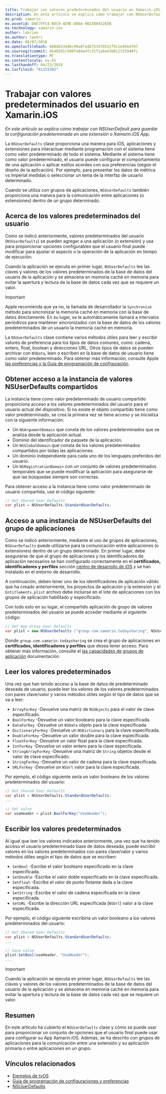 ```yaml
---
title: Trabajar con valores predeterminados del usuario en Xamarin.iOS
description: En este artículo se explica cómo trabajar con NSUserDefaults para guardar la configuración predeterminada en una aplicación Xamarin iOS o la extensión. Describe NSUserDefaults un alto nivel y se explica cómo leer y escribir valores.
ms.prod: xamarin
ms.assetid: DAE7FFC4-B8C9-4D9E-886A-9B2388452EEB
ms.technology: xamarin-ios
author: lobrien
ms.author: laobri
ms.date: 06/07/2016
ms.openlocfilehash: 688db534d6c99a8fadb7535f0532f9c1e9564707
ms.sourcegitcommit: 4b402d1c508fa84e4fc3171a6e43b811323948fc
ms.translationtype: MT
ms.contentlocale: es-ES
ms.lasthandoff: 04/23/2019
ms.locfileid: "61153392"
---
```

# <a name="working-with-user-defaults-in-xamarinios"></a>Trabajar con valores predeterminados del usuario en Xamarin.iOS

_En este artículo se explica cómo trabajar con NSUserDefault para guardar la configuración predeterminada en una extensión o Xamarin.iOS App._


La `NSUserDefaults` clase proporciona una manera para iOS, aplicaciones y extensiones para interactuar mediante programación con el sistema tiene como valor predeterminado de todo el sistema. Mediante el sistema tiene como valor predeterminado, el usuario puede configurar el comportamiento de una aplicación o aplicar estilos acordes con sus preferencias (según el diseño de la aplicación). Por ejemplo, para presentar los datos de métrica vs Imperial medidas o seleccionar un tema de la interfaz de usuario determinado.

Cuando se utiliza con grupos de aplicaciones, `NSUserDefaults` también proporciona una manera para la comunicación entre aplicaciones (o extensiones) dentro de un grupo determinado.

<a name="About-User-Defaults" />

## <a name="about-user-defaults"></a>Acerca de los valores predeterminados del usuario

Como se indicó anteriormente, valores predeterminados del usuario (`NSUserDefaults`) se pueden agregar a una aplicación (o extensión) y usa para proporcionar opciones configurables que el usuario final puede modificar para ajustar el aspecto o la operación de la aplicación en tiempo de ejecución.

Cuando la aplicación se ejecuta en primer lugar, `NSUserDefaults` lee las claves y valores de los valores predeterminados de la base de datos del usuario de la aplicación y se almacena en memoria caché en memoria para evitar la apertura y lectura de la base de datos cada vez que se requiere un valor. 

> [!IMPORTANT]
> Apple recomienda que ya no, la llamada de desarrollador la `Synchronize` método para sincronizar la memoria caché en memoria con la base de datos directamente. En su lugar, se le automáticamente llamará a intervalos periódicos para mantener sincronizados con la base de datos de los valores predeterminados de un usuario la memoria caché en memoria.

La `NSUserDefaults` clase contiene varios métodos útiles para leer y escribir valores de preferencia para los tipos de datos comunes, como: cadena, entero, float, boolean y direcciones URL. Otros tipos de datos se pueden archivar con `NSData`, leen o escriben en la base de datos de usuario tiene como valor predeterminado. Para obtener más información, consulte Apple [las preferencias y la Guía de programación de configuración](https://developer.apple.com/library/mac/documentation/Cocoa/Conceptual/UserDefaults/Introduction/Introduction.html#//apple_ref/doc/uid/10000059i).

<a name="Accessing-the-Shared-NSUserDefaults-Instance" />

## <a name="accessing-the-shared-nsuserdefaults-instance"></a>Obtener acceso a la instancia de valores NSUserDefaults compartidos 

La instancia tiene como valor predeterminado de usuario compartido proporciona acceso a los valores predeterminados del usuario para el usuario actual del dispositivo. Si no existe el objeto compartido tiene como valor predeterminado, se crea la primera vez se tiene acceso y se inicializa con la siguiente información:

- Un `NSArgumentDomain` que consta de los valores predeterminados que se analiza desde la aplicación actual.
- Dominio del identificador de paquete de la aplicación.
- Un `NSGlobalDomain` que consta de los valores predeterminados compartidos por todas las aplicaciones.
- Un dominio independiente para cada uno de los lenguajes preferidos del usuario.
- Un `NSRegistrationDomain` con un conjunto de valores predeterminados temporales que se puede modificar la aplicación para asegurarse de que las búsquedas siempre son correctas.

Para obtener acceso a la instancia tiene como valor predeterminado de usuario compartida, use el código siguiente:

```csharp
// Get Shared User Defaults
var plist = NSUserDefaults.StandardUserDefaults;
```

<a name="Accessing-an-App-Group-NSUserDefaults-Instance" />

## <a name="accessing-an-app-group-nsuserdefaults-instance"></a>Acceso a una instancia de NSUserDefaults del grupo de aplicaciones

Como se indicó anteriormente, mediante el uso de grupos de aplicaciones, `NSUserDefaults` puede utilizarse para la comunicación entre aplicaciones (o extensiones) dentro de un grupo determinado. En primer lugar, debe asegurarse de que el grupo de aplicaciones y los identificadores de aplicación necesarios se han configurado correctamente en el **certificados, identificadores y perfiles** sección [centro de desarrollo de iOS](https://developer.apple.com/devcenter/ios/) y se han instalado en el entorno de desarrollo.

A continuación, deben tener uno de los identificadores de aplicación válido que ha creado anteriormente, los proyectos de aplicación y la extensión y el `Entitlements.plist` archivo debe incluirse en el lote de aplicaciones con los grupos de aplicación habilitado y especificado.

Con todo esto en su lugar, el compartido aplicación de grupo de valores predeterminados del usuario se puede acceder mediante el siguiente código:

```csharp
// Get App Group User Defaults
var plist = new NSUserDefaults ("group.com.xamarin.todaysharing", NSUserDefaultsType.SuiteName);
```

Donde `group.com.xamarin.todaysharing` se crea el grupo de aplicaciones en **certificados, identificadores y perfiles** que desea tener acceso. Para obtener más información, consulte el [las capacidades de grupos de aplicación](~/ios/deploy-test/provisioning/capabilities/app-groups-capabilities.md) documentación.

<a name="Reading-Default-Values" />

## <a name="reading-default-values"></a>Leer los valores predeterminados

Una vez que han tenido acceso a la base de datos de predeterminado deseada de usuario, puede leer los valores de los valores predeterminados con pares clave/valor y varios métodos útiles según el tipo de datos que se va a leer:

- `ArrayForKey` -Devuelve una matriz de `NSObjects` para el valor de clave especificado.
- `BoolForKey` -Devuelve un valor booleano para la clave especificada.
- `DataForKey` -Devuelve un `NSData` objeto para la clave especificada.
- `DictionaryForKey` -Devuelve un `NSDictionary` para la clave especificada.
- `DoubleForKey` -Devuelve un valor double para la clave especificada.
- `FloatForKey` -Devuelve un valor float para la clave especificada.
- `IntForKey` -Devuelve un valor entero para la clave especificada.
- `StringArrayForKey` -Devuelve una matriz de `String` objetos desde el valor de clave especificado.
- `StringForKey` -Devuelve un valor de cadena para la clave especificada.
- `URLForKey` -Devuelve un `NSUrl` valor para la clave especificada.

Por ejemplo, el código siguiente sería un valor booleano de los valores predeterminados del usuario:

```csharp
// Get Shared User Defaults
var plist = NSUserDefaults.StandardUserDefaults;
...

// Get value
var useHeader = plist.BoolForKey("UseHeader");

```

<a name="Writing-Default-Values" />

## <a name="writing-default-values"></a>Escribir los valores predeterminados

Al igual que leer los valores indicados anteriormente, una vez que ha tenido acceso el usuario predeterminado base de datos deseada, puede escribir valores en los valores predeterminados con pares clave/valor y varios métodos útiles según el tipo de datos que se escriben:

- `SetBool` -Escribe el valor booleano especificado en la clave especificada.
- `SetDouble` -Escribe el valor doble especificado en la clave especificada.
- `SetFloat` -Escribe el valor de punto flotante dada a la clave especificada.
- `SetString` -Escribe el valor de cadena especificada en la clave especificada.
- `SetURL` -Escribe la dirección URL especificada (`NSUrl`) valor a la clave especificada.

Por ejemplo, el código siguiente escribiría un valor booleano a los valores predeterminados del usuario:

```csharp
// Get Shared User Defaults
var plist = NSUserDefaults.StandardUserDefaults;
...

// Save value
plist.SetBool(useHeader, "UseHeader");
...

```

> [!IMPORTANT]
> Cuando la aplicación se ejecuta en primer lugar, `NSUserDefaults` lee las claves y valores de los valores predeterminados de la base de datos del usuario de la aplicación y se almacena en memoria caché en memoria para evitar la apertura y lectura de la base de datos cada vez que se requiere un valor.



<a name="Summary" />

## <a name="summary"></a>Resumen

En este artículo ha cubierto el `NSUserDefaults` clase y cómo se puede usar para proporcionar un conjunto de opciones que el usuario final puede usar para configurar su App Xamarin.iOS. Además, se ha descrito con grupos de aplicaciones para la comunicación entre una extensión y su aplicación primaria o entre aplicaciones en un grupo.


## <a name="related-links"></a>Vínculos relacionados

- [Ejemplos de tvOS](https://developer.xamarin.com/samples/tvos/all/)
- [Guía de programación de configuraciones y preferencias](https://developer.apple.com/library/mac/documentation/Cocoa/Conceptual/UserDefaults/Introduction/Introduction.html#//apple_ref/doc/uid/10000059i)
- [NSUserDefaults](https://developer.apple.com/library/mac/documentation/Cocoa/Reference/Foundation/Classes/NSUserDefaults_Class/#//apple_ref/doc/constant_group/NSUserDefaults_Domains)
